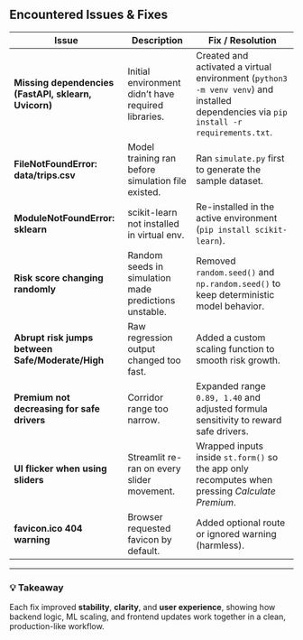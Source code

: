 ## Encountered Issues & Fixes

| Issue | Description | Fix / Resolution |
|--------|--------------|------------------|
| **Missing dependencies (FastAPI, sklearn, Uvicorn)** | Initial environment didn’t have required libraries. | Created and activated a virtual environment (`python3 -m venv venv`) and installed dependencies via `pip install -r requirements.txt`. |
| **FileNotFoundError: data/trips.csv** | Model training ran before simulation file existed. | Ran `simulate.py` first to generate the sample dataset. |
| **ModuleNotFoundError: sklearn** | scikit-learn not installed in virtual env. | Re-installed in the active environment (`pip install scikit-learn`). |
| **Risk score changing randomly** | Random seeds in simulation made predictions unstable. | Removed `random.seed()` and `np.random.seed()` to keep deterministic model behavior. |
| **Abrupt risk jumps between Safe/Moderate/High** | Raw regression output changed too fast. | Added a custom scaling function to smooth risk growth. |
| **Premium not decreasing for safe drivers** | Corridor range too narrow. | Expanded range `0.89, 1.40` and adjusted formula sensitivity to reward safe drivers. |
| **UI flicker when using sliders** | Streamlit re-ran on every slider movement. | Wrapped inputs inside `st.form()` so the app only recomputes when pressing *Calculate Premium*. |
| **favicon.ico 404 warning** | Browser requested favicon by default. | Added optional route or ignored warning (harmless). |

---

### 💡 Takeaway
Each fix improved **stability**, **clarity**, and **user experience**, showing how backend logic, ML scaling, and frontend updates work together in a clean, production-like workflow.
